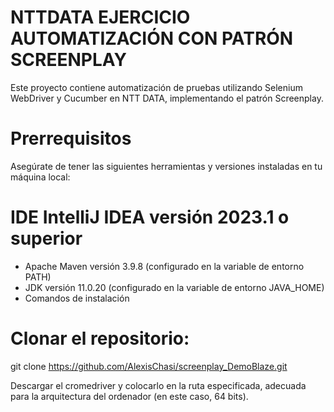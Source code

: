 # NTTDATA EJERCICIO AUTOMATIZACIÓN CON PATRÓN SCREENPLAY
Este proyecto contiene automatización de pruebas utilizando Selenium WebDriver y Cucumber en NTT DATA, implementando el patrón Screenplay.

# Prerrequisitos
Asegúrate de tener las siguientes herramientas y versiones instaladas en tu máquina local:

# IDE IntelliJ IDEA versión 2023.1 o superior

- Apache Maven versión 3.9.8 (configurado en la variable de entorno PATH)
- JDK versión 11.0.20 (configurado en la variable de entorno JAVA_HOME)
- Comandos de instalación
# Clonar el repositorio:

git clone https://github.com/AlexisChasi/screenplay_DemoBlaze.git

Descargar el cromedriver y colocarlo en la ruta especificada, adecuada para la arquitectura del ordenador (en este caso, 64 bits).
